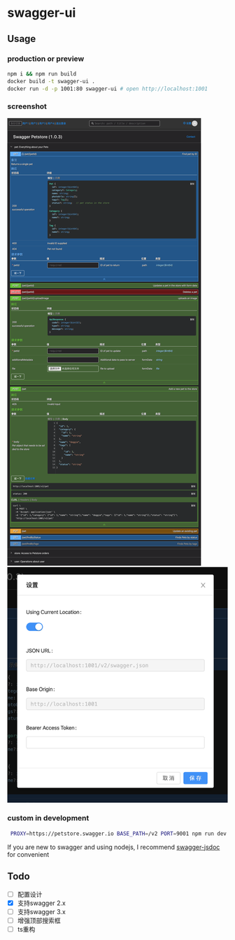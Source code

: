 # swagger-ui

## Usage
### production or preview
``` bash
npm i && npm run build
docker build -t swagger-ui .
docker run -d -p 1001:80 swagger-ui # open http://localhost:1001
```
### screenshot
![screenshot](screenshot/0.png)
![screenshot](screenshot/4.png)

### custom in development
``` bash
 PROXY=https://petstore.swagger.io BASE_PATH=/v2 PORT=9001 npm run dev
```

If you are new to swagger and using nodejs, I recommend [swagger-jsdoc](https://www.npmjs.com/package/swagger-jsdoc) for convenient

## Todo
 - [ ] 配置设计
 - [x] 支持swagger 2.x
 - [ ] 支持swagger 3.x
 - [ ] 增强顶部搜索框
 - [ ] ts重构
 <!-- - [ ] 重构query定位 -->
